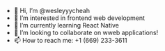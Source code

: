 - 👋 Hi, I’m @wesleyyycheah
- 👀 I’m interested in frontend web development
- 🌱 I’m currently learning React Native
- 💞️ I’m looking to collaborate on wweb applications!
- 📫 How to reach me: +1 (669) 233-3611

<!---
wesleyyycheah/wesleyyycheah is a ✨ special ✨ repository because its `README.md` (this file) appears on your GitHub profile.
You can click the Preview link to take a look at your changes.
--->
